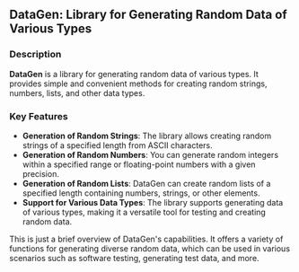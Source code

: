 ## DataGen: Library for Generating Random Data of Various Types

### Description

**DataGen** is a library for generating random data of various types. It provides simple and convenient methods for creating random strings, numbers, lists, and other data types.

### Key Features

- **Generation of Random Strings**: The library allows creating random strings of a specified length from ASCII characters.
- **Generation of Random Numbers**: You can generate random integers within a specified range or floating-point numbers with a given precision.
- **Generation of Random Lists**: DataGen can create random lists of a specified length containing numbers, strings, or other elements.
- **Support for Various Data Types**: The library supports generating data of various types, making it a versatile tool for testing and creating random data.

This is just a brief overview of DataGen's capabilities. It offers a variety of functions for generating diverse random data, which can be used in various scenarios such as software testing, generating test data, and more.

